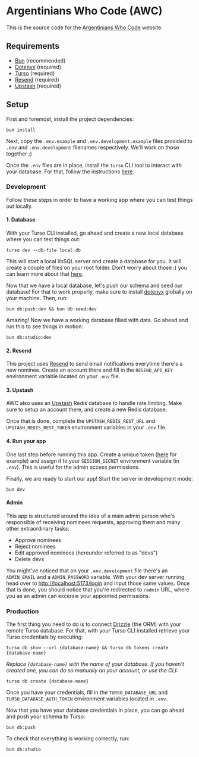 # Argentinians Who Code (AWC)

This is the source code for the [Argentinians Who
Code](https://argentinianswhocode.dev) website.

## Requirements

- [Bun](https://bun.sh) (recommended)
- [Dotenvx](https://dotenvx.com/) (required)
- [Turso](https://turso.tech) (required)
- [Resend](https://resend.com/overview) (required)
- [Upstash](https://upstash.com) (required)

## Setup

First and foremost, install the project dependencies:

```shell
bun install
```

Next, copy the `.env.example` and `.env.development.example` files provided to
`.env` and `.env.development` filenames respectively. We'll work on those
together ;)

Once the `.env` files are in place, install the `turso` CLI tool to interact
with your database. For that, follow the instructions
[here](https://docs.turso.tech/cli/introduction).

### Development

Follow these steps in order to have a working app where you can test things out
locally.

#### 1. Database

With your Turso CLI installed, go ahead and create a new local database where
you can test things out:

```shell
turso dev --db-file local.db
```

This will start a local libSQL server and create a database for you. It will
create a couple of files on your root folder. Don't worry about those :) you can
learn more about that [here](https://docs.turso.tech/local-development).

Now that we have a local database, let's push our schema and seed our database!
For that to work properly, make sure to install [dotenvx](https://dotenvx.com)
globally on your machine. Then, run:

```shell
bun db:push:dev && bun db:seed:dev
```

Amazing! Now we have a working database filled with data. Go ahead and run this
to see things in motion:

```shell
bun db:studio:dev
```

#### 2. Resend

This project uses [Resend](https://resend.com) to send email notifications
everytime there's a new nominee. Create an account there and fill in the
`RESEND_API_KEY` environment variable located on your `.env` file.

#### 3. Upstash

AWC also uses an [Upstash](https://upstash.com) Redis database to handle rate
limiting. Make sure to setup an account there, and create a new Redis database.

Once that is done, complete the `UPSTASH_REDIS_REST_URL` and
`UPSTASH_REDIS_REST_TOKEN` environment variables in your `.env` file.

#### 4. Run your app

One last step before running this app. Create a unique token
([here](https://it-tools.tech/token-generator) for example) and assign it to
your `SESSION_SECRET` environment variable (in `.env`). This is useful for the
admin access permissions.

Finally, we are ready to start our app! Start the server in development mode:

```shell
bun dev
```

#### Admin

This app is structured around the idea of a main admin person who's responsible
of receiving nominees requests, approving them and many other extraordinary
tasks:

- Approve nominees
- Reject nominees
- Edit approved nominees (hereunder referred to as "devs")
- Delete devs

You might've noticed that on your `.env.development` file there's an
`ADMIN_EMAIL` and a `ADMIN_PASSWORD` variable. With your dev server running,
head over to [http://localhost:5173/login](http://localhost:5173/login) and
input those same values. Once that is done, you should notice that you're
redirected to `/admin` URL, where you as an admin can excersie your appointed
permissions.

### Production

The first thing you need to do is to connect [Drizzle](https://orm.drizzle.team)
(the ORM) with your remote Turso database. For that, with your Turso CLI
installed retrieve your Turso credentials by executing:

```shell
turso db show --url {database-name} && turso db tokens create {database-name}
```

_Replace `{database-name}` with the name of your database. If you haven't
created one, you can do so manually on your account, or use the CLI:_

```shell
turso db create {database-name}
```

Once you have your credentials, fill in the `TURSO_DATABASE_URL` and
`TURSO_DATABASE_AUTH_TOKEN` environment variables located in `.env`.

Now that you have your database credentials in place, you can go ahead and push
your schema to Turso:

```shell
bun db:push
```

To check that everything is working correctly, run:

```shell
bun db:studio
```
